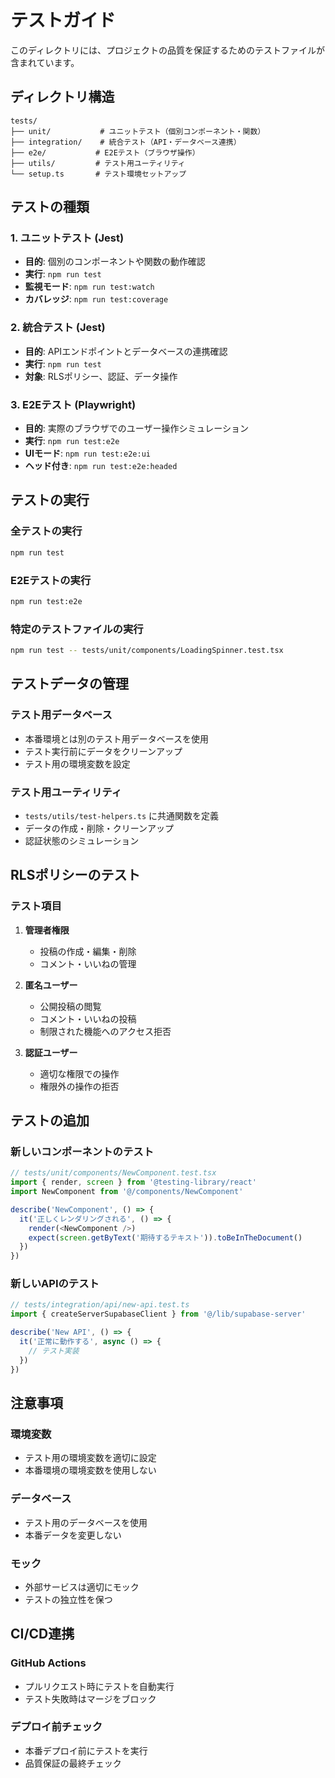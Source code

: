# テストガイド

このディレクトリには、プロジェクトの品質を保証するためのテストファイルが含まれています。

## ディレクトリ構造

```
tests/
├── unit/           # ユニットテスト（個別コンポーネント・関数）
├── integration/    # 統合テスト（API・データベース連携）
├── e2e/           # E2Eテスト（ブラウザ操作）
├── utils/         # テスト用ユーティリティ
└── setup.ts       # テスト環境セットアップ
```

## テストの種類

### 1. ユニットテスト (Jest)
- **目的**: 個別のコンポーネントや関数の動作確認
- **実行**: `npm run test`
- **監視モード**: `npm run test:watch`
- **カバレッジ**: `npm run test:coverage`

### 2. 統合テスト (Jest)
- **目的**: APIエンドポイントとデータベースの連携確認
- **実行**: `npm run test`
- **対象**: RLSポリシー、認証、データ操作

### 3. E2Eテスト (Playwright)
- **目的**: 実際のブラウザでのユーザー操作シミュレーション
- **実行**: `npm run test:e2e`
- **UIモード**: `npm run test:e2e:ui`
- **ヘッド付き**: `npm run test:e2e:headed`

## テストの実行

### 全テストの実行
```bash
npm run test
```

### E2Eテストの実行
```bash
npm run test:e2e
```

### 特定のテストファイルの実行
```bash
npm run test -- tests/unit/components/LoadingSpinner.test.tsx
```

## テストデータの管理

### テスト用データベース
- 本番環境とは別のテスト用データベースを使用
- テスト実行前にデータをクリーンアップ
- テスト用の環境変数を設定

### テスト用ユーティリティ
- `tests/utils/test-helpers.ts` に共通関数を定義
- データの作成・削除・クリーンアップ
- 認証状態のシミュレーション

## RLSポリシーのテスト

### テスト項目
1. **管理者権限**
   - 投稿の作成・編集・削除
   - コメント・いいねの管理

2. **匿名ユーザー**
   - 公開投稿の閲覧
   - コメント・いいねの投稿
   - 制限された機能へのアクセス拒否

3. **認証ユーザー**
   - 適切な権限での操作
   - 権限外の操作の拒否

## テストの追加

### 新しいコンポーネントのテスト
```typescript
// tests/unit/components/NewComponent.test.tsx
import { render, screen } from '@testing-library/react'
import NewComponent from '@/components/NewComponent'

describe('NewComponent', () => {
  it('正しくレンダリングされる', () => {
    render(<NewComponent />)
    expect(screen.getByText('期待するテキスト')).toBeInTheDocument()
  })
})
```

### 新しいAPIのテスト
```typescript
// tests/integration/api/new-api.test.ts
import { createServerSupabaseClient } from '@/lib/supabase-server'

describe('New API', () => {
  it('正常に動作する', async () => {
    // テスト実装
  })
})
```

## 注意事項

### 環境変数
- テスト用の環境変数を適切に設定
- 本番環境の環境変数を使用しない

### データベース
- テスト用のデータベースを使用
- 本番データを変更しない

### モック
- 外部サービスは適切にモック
- テストの独立性を保つ

## CI/CD連携

### GitHub Actions
- プルリクエスト時にテストを自動実行
- テスト失敗時はマージをブロック

### デプロイ前チェック
- 本番デプロイ前にテストを実行
- 品質保証の最終チェック
